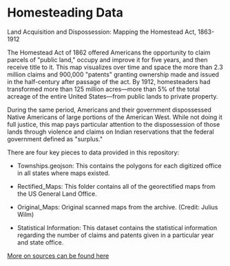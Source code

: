 # Homesteading Data
Land Acquisition and Dispossession: Mapping the Homestead Act, 1863-1912

The Homestead Act of 1862 offered Americans the opportunity to claim parcels of "public land," occupy and improve it for five years, and then receive title to it. This map visualizes over time and space the more than 2.3 million claims and 900,000 "patents" granting ownership made and issued in the half-century after passage of the act. By 1912, homesteaders had transformed more than 125 million acres—more than 5% of the total acreage of the entire United States—from public lands to private property.

During the same period, Americans and their government dispossessed Native Americans of large portions of the American West. While not doing it full justice, this map pays particular attention to the dispossession of those lands through violence and claims on Indian reservations that the federal government defined as "surplus."

There are four key pieces to data provided in this repository:

+ Townships.geojson: This contains the polygons for each digitized office in all states where maps existed. 

+ Rectified_Maps: This folder contains all of the georectified maps from the US General Land Office. 

+ Original_Maps: Original scanned maps from the archive. (Credit: Julius Wilm)

+ Statistical Information: This dataset contains the statistical information regarding the number of claims and patents given in a particular year and state office. 

[More on sources can be found here](https://dsl.richmond.edu/panorama/homesteading/map/text/sources)

